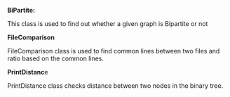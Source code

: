 **BiPartite:**

This class is used to find out whether a given graph is Bipartite or not

**FileComparison**

FileComparison class is used to find common lines between two files and ratio based on the common lines.

**PrintDistanc**e

PrintDistance class checks distance between two nodes in the binary tree.